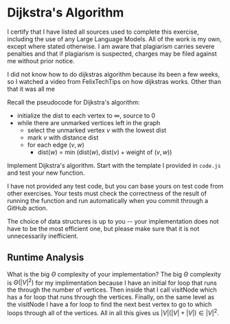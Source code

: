# Dijkstra's Algorithm

I certify that I have listed all sources used to complete this exercise, including the use of any Large Language Models. All of the work is my own, except where stated otherwise. I am aware that plagiarism carries severe penalties and that if plagiarism is suspected, charges may be filed against me without prior notice.

I did not know how to do dijkstras algorithm because its been a few weeks, so I watched a video from FelixTechTips on how dijkstras works. Other than that it was all me

Recall the pseudocode for Dijkstra's algorithm:
- initialize the dist to each vertex to $\infty$, source to 0
- while there are unmarked vertices left in the graph
    - select the unmarked vertex $v$ with the lowest dist
    - mark $v$ with distance dist
    - for each edge $(v,w)$
        - dist($w$) = min $\left(\textrm{dist}(w), \textrm{dist}(v) + \textrm{weight of }(v, w)\right)$

Implement Dijkstra's algorithm. Start with the template I provided in `code.js`
and test your new function.

I have not provided any test code, but you can base yours on test code from
other exercises. Your tests must check the correctness of the result of running
the function and run automatically when you commit through a GitHub action.

The choice of data structures is up to you -- your implementation does not have
to be the most efficient one, but please make sure that it is not unnecessarily
inefficient.

## Runtime Analysis

What is the big $\Theta$ complexity of your implementation? 
The big $\Theta$  complexity is $\Theta(|V|^2)$  for my implimentation because I
have an initial for loop that runs the through the number of vertices. Then inside that
I call visitNode which has a for loop that runs through the vertices. Finally, on the same
level as the visitNode I have a for loop to find the next best vertex to go to which
loops through all of the vertices. All in all this gives us $|V|(|V| + |V|) \in |V|^2$.
